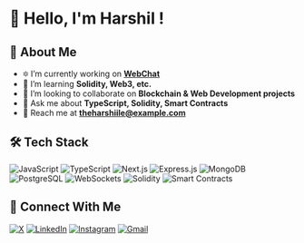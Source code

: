 # 👋 Hello, I'm Harshil !

## 🚀 About Me
- 🔯 I’m currently working on **[WebChat](https://github.com/Harshiile/Rebuild-WebChat)**
- 🌱 I’m learning **Solidity, Web3, etc.**
- 👯️ I’m looking to collaborate on **Blockchain & Web Development projects**
- 💬 Ask me about **TypeScript, Solidity, Smart Contracts**
- 📧 Reach me at **theharshiile@example.com**

## 🛠 Tech Stack
![JavaScript](https://img.shields.io/badge/JavaScript-F7DF1E.svg?style=for-the-badge&logo=javascript&logoColor=black)
![TypeScript](https://img.shields.io/badge/TypeScript-3178C6.svg?style=for-the-badge&logo=typescript&logoColor=white)
![Next.js](https://img.shields.io/badge/Next.js-000000.svg?style=for-the-badge&logo=next.js&logoColor=white)
![Express.js](https://img.shields.io/badge/Express.js-000000.svg?style=for-the-badge&logo=express&logoColor=white)
![MongoDB](https://img.shields.io/badge/MongoDB-47A248.svg?style=for-the-badge&logo=mongodb&logoColor=white)
![PostgreSQL](https://img.shields.io/badge/PostgreSQL-336791.svg?style=for-the-badge&logo=postgresql&logoColor=white)
![WebSockets](https://img.shields.io/badge/WebSockets-0088CC.svg?style=for-the-badge&logo=socket.io&logoColor=white)
![Solidity](https://img.shields.io/badge/Solidity-363636.svg?style=for-the-badge&logo=solidity&logoColor=white)
![Smart Contracts](https://img.shields.io/badge/Smart%20Contracts-764ABC.svg?style=for-the-badge&logo=ethereum&logoColor=white)

## 🔗 Connect With Me
[![X](https://img.shields.io/badge/X-000000.svg?style=for-the-badge&logo=x&logoColor=white)](https://x.com/harshiile)
[![LinkedIn](https://img.shields.io/badge/LinkedIn-0077B5.svg?style=for-the-badge&logo=linkedin&logoColor=white)](https://linkedin.com/in/harshiile)
[![Instagram](https://img.shields.io/badge/Instagram-E4405F.svg?style=for-the-badge&logo=instagram&logoColor=white)](https://instagram.com/harshiile)
[![Gmail](https://img.shields.io/badge/Gmail-D14836.svg?style=for-the-badge&logo=gmail&logoColor=white)](mailto:theharshiile@gmail.com)
